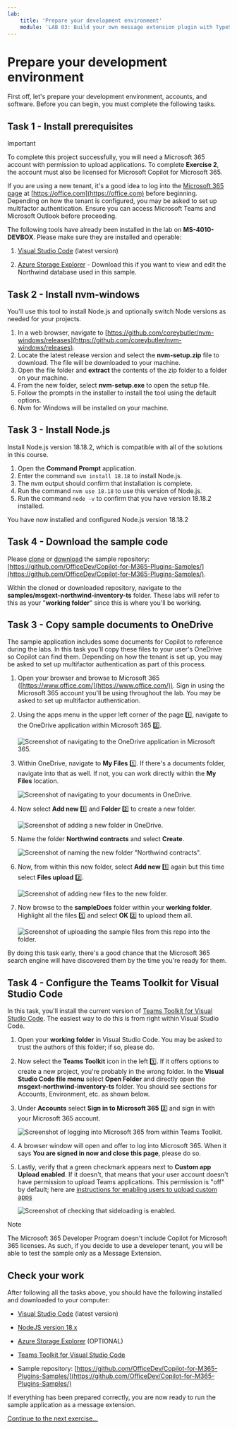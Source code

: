 ```yaml
---
lab:
    title: 'Prepare your development environment'
    module: 'LAB 03: Build your own message extension plugin with TypeScript (TS) for Microsoft Copilot'
---
```


# Prepare your development environment

First off, let's prepare your development environment, accounts, and software. Before you can begin, you must complete the following tasks.

## Task 1 - Install prerequisites

> [!IMPORTANT]
> To complete this project successfully, you will need a Microsoft 365 account with permission to upload applications. To complete **Exercise 2**, the account must also be licensed for Microsoft Copilot for Microsoft 365.

If you are using a new tenant, it's a good idea to log into the [Microsoft 365 page](https://office.com) at [https://office.com](https://office.com) before beginning. Depending on how the tenant is configured, you may be asked to set up multifactor authentication. Ensure you can access Microsoft Teams and Microsoft Outlook before proceeding.

The following tools have already been installed in the lab on **MS-4010-DEVBOX**. Please make sure they are installed and operable:

1. [Visual Studio Code](https://code.visualstudio.com/) (latest version)

1. [Azure Storage Explorer](https://azure.microsoft.com/products/storage/storage-explorer/) - Download this if you want to view and edit the Northwind database used in this sample.

## Task 2 - Install nvm-windows

You'll use this tool to install Node.js and optionally switch Node versions as needed for your projects.

1. In a web browser, navigate to [https://github.com/coreybutler/nvm-windows/releases](https://github.com/coreybutler/nvm-windows/releases).
2. Locate the latest release version and select the **nvm-setup.zip** file to download.  The file will be downloaded to your machine.
3. Open the file folder and **extract** the contents of the zip folder to a folder on your machine.
4. From the new folder, select **nvm-setup.exe** to open the setup file.
5. Follow the prompts in the installer to install the tool using the default options.
6. Nvm for Windows will be installed on your machine.

## Task 3 - Install Node.js

Install Node.js version 18.18.2, which is compatible with all of the solutions in this course.

1. Open the **Command Prompt** application.
2. Enter the command `nvm install 18.18` to install Node.js.
3. The nvm output should confirm that installation is complete.
4. Run the command `nvm use 18.18` to use this version of Node.js.
5. Run the command `node -v` to confirm that you have version 18.18.2 installed.

You have now installed and configured Node.js version 18.18.2

## Task 4 - Download the sample code

Please [clone](https://github.com/OfficeDev/Copilot-for-M365-Plugins-Samples.git) or [download](https://github.com/OfficeDev/Copilot-for-M365-Plugins-Samples.git) the sample repository: [https://github.com/OfficeDev/Copilot-for-M365-Plugins-Samples/](https://github.com/OfficeDev/Copilot-for-M365-Plugins-Samples/).

Within the cloned or downloaded repository, navigate to the **samples/msgext-northwind-inventory-ts** folder. These labs will refer to this as your "**working folder**" since this is where you'll be working.

## Task 3 - Copy sample documents to OneDrive

The sample application includes some documents for Copilot to reference during the labs. In this task you'll copy these files to your user's OneDrive so Copilot can find them. Depending on how the tenant is set up, you may be asked to set up multifactor authentication as part of this process.

1. Open your browser and browse to Microsoft 365 ([https://www.office.com/](https://www.office.com/)). Sign in using the Microsoft 365 account you'll be using throughout the lab. You may be asked to set up multifactor authentication.

1. Using the apps menu in the upper left corner of the page 1️⃣, navigate to the OneDrive application within Microsoft 365 2️⃣.

    ![Screenshot of navigating to the OneDrive application in Microsoft 365.](../media/1-02-copy-sample-files-01.png)

1. Within OneDrive, navigate to **My Files** 1️⃣. If there's a documents folder, navigate into that as well. If not, you can work directly within the **My Files** location.

    ![Screenshot of navigating to your documents in OneDrive.](../media/1-02-copy-sample-files-02.png)

1. Now select **Add new** 1️⃣ and **Folder** 2️⃣ to create a new folder.

    ![Screenshot of adding a new folder in OneDrive.](../media/1-02-copy-sample-files-03.png)

1. Name the folder **Northwind contracts** and select **Create**.

    ![Screenshot of naming the new folder "Northwind contracts".](../media/1-02-copy-sample-files-03-b.png)

1. Now, from within this new folder, select **Add new** 1️⃣ again but this time select **Files upload** 2️⃣.

    ![Screenshot of adding new files to the new folder.](../media/1-02-copy-sample-files-04.png)

1. Now browse to the **sampleDocs** folder within your **working folder**. Highlight all the files 1️⃣ and select **OK** 2️⃣  to upload them all.

    ![Screenshot of uploading the sample files from this repo into the folder.](../media/1-02-copy-sample-files-05.png)

By doing this task early, there's a good chance that the Microsoft 365 search engine will have discovered them by the time you're ready for them.

## Task 4 - Configure the Teams Toolkit for Visual Studio Code

In this task, you'll install the current version of [Teams Toolkit for Visual Studio Code](https://learn.microsoft.com/microsoftteams/platform/toolkit/teams-toolkit-fundamentals?pivots=visual-studio-code-v5). The easiest way to do this is from right within Visual Studio Code.

1. Open your **working folder** in Visual Studio Code. You may be asked to trust the authors of this folder; if so, please do.

1. Now select the **Teams Toolkit** icon in the left 1️⃣. If it offers options to create a new project, you're probably in the wrong folder. In the **Visual Studio Code file menu** select **Open Folder** and directly open the **msgext-northwind-inventory-ts** folder. You should see sections for Accounts, Environment, etc. as shown below.

1. Under **Accounts** select **Sign in to Microsoft 365** 2️⃣ and sign in with your Microsoft 365 account.

    ![Screenshot of logging into Microsoft 365 from within Teams Toolkit.](../media/1-04-setup-teams-toolkit-01.png)

1. A browser window will open and offer to log into Microsoft 365. When it says **You are signed in now and close this page**, please do so.

1. Lastly, verify that a green checkmark appears next to **Custom app Upload enabled**. If it doesn't, that means that your user account doesn't have permission to upload Teams applications. This permission is "off" by default; here are [instructions for enabling users to upload custom apps](https://learn.microsoft.com/microsoftteams/teams-custom-app-policies-and-settings#allow-users-to-upload-custom-apps)

    ![Screenshot of checking that sideloading is enabled.](../media/1-04-setup-teams-toolkit-03.png)

> [!NOTE]
> The Microsoft 365 Developer Program doesn't include Copilot for Microsoft 365 licenses. As such, if you decide to use a developer tenant, you will be able to test the sample only as a Message Extension.

## Check your work

After following all the tasks above, you should have the following installed and downloaded to your computer:

- [Visual Studio Code](https://code.visualstudio.com/) (latest version)

- [NodeJS version 18.x](https://nodejs.org/download/release/v18.18.2/)

- [Azure Storage Explorer](https://azure.microsoft.com/products/storage/storage-explorer/) (OPTIONAL)

- [Teams Toolkit for Visual Studio Code](https://learn.microsoft.com/microsoftteams/platform/toolkit/teams-toolkit-fundamentals?pivots=visual-studio-code-v5)

- Sample repository: [https://github.com/OfficeDev/Copilot-for-M365-Plugins-Samples/](https://github.com/OfficeDev/Copilot-for-M365-Plugins-Samples/)

If everything has been prepared correctly, you are now ready to run the sample application as a message extension. 

[Continue to the next exercise... ](./3-exercise-1-run-message-extension.md)